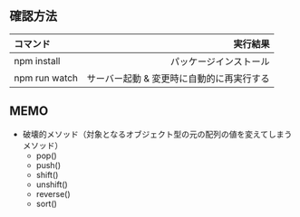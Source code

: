 ## 確認方法

| コマンド      |                                  実行結果 |
| :------------ | ----------------------------------------: |
| npm install   |                    パッケージインストール |
| npm run watch | サーバー起動 & 変更時に自動的に再実行する |

## MEMO

- 破壊的メソッド（対象となるオブジェクト型の元の配列の値を変えてしまうメソッド）
  - pop()
  - push()
  - shift()
  - unshift()
  - reverse()
  - sort()
